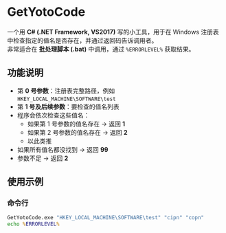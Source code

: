 # GetYotoCode

一个用 **C# (.NET Framework, VS2017)** 写的小工具，用于在 Windows 注册表中检查指定的值名是否存在，并通过返回码告诉调用者。  
非常适合在 **批处理脚本 (.bat)** 中调用，通过 `%ERRORLEVEL%` 获取结果。

## 功能说明

- 第 **0 号参数**：注册表完整路径，例如  
  `HKEY_LOCAL_MACHINE\SOFTWARE\test`  
- 第 **1 号及后续参数**：要检查的值名列表  
- 程序会依次检查这些值名：
  - 如果第 1 号参数的值名存在 → 返回 **1**
  - 如果第 2 号参数的值名存在 → 返回 **2**
  - 以此类推
- 如果所有值名都没找到 → 返回 **99**
- 参数不足 → 返回 **2**

## 使用示例

### 命令行

```bat
GetYotoCode.exe "HKEY_LOCAL_MACHINE\SOFTWARE\test" "cipn" "copn"
echo %ERRORLEVEL%
